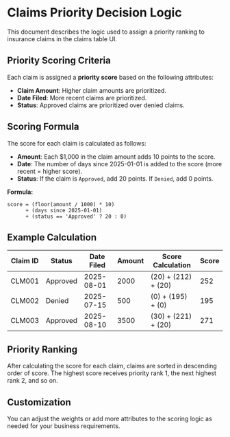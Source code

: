 # Claims Priority Decision Logic

This document describes the logic used to assign a priority ranking to insurance claims in the claims table UI.

## Priority Scoring Criteria
Each claim is assigned a **priority score** based on the following attributes:

- **Claim Amount**: Higher claim amounts are prioritized.
- **Date Filed**: More recent claims are prioritized.
- **Status**: Approved claims are prioritized over denied claims.

## Scoring Formula
The score for each claim is calculated as follows:

- **Amount**: Each $1,000 in the claim amount adds 10 points to the score.
- **Date**: The number of days since 2025-01-01 is added to the score (more recent = higher score).
- **Status**: If the claim is `Approved`, add 20 points. If `Denied`, add 0 points.

**Formula:**

```
score = (floor(amount / 1000) * 10)
      + (days since 2025-01-01)
      + (status == 'Approved' ? 20 : 0)
```

## Example Calculation
| Claim ID | Status   | Date Filed  | Amount | Score Calculation                      | Score |
|----------|----------|-------------|--------|----------------------------------------|-------|
| CLM001   | Approved | 2025-08-01  | 2000   | (20) + (212) + (20)                   | 252   |
| CLM002   | Denied   | 2025-07-15  | 500    | (0) + (195) + (0)                     | 195   |
| CLM003   | Approved | 2025-08-10  | 3500   | (30) + (221) + (20)                   | 271   |

## Priority Ranking
After calculating the score for each claim, claims are sorted in descending order of score. The highest score receives priority rank 1, the next highest rank 2, and so on.

## Customization
You can adjust the weights or add more attributes to the scoring logic as needed for your business requirements.
